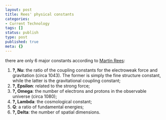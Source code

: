 ```yaml
---
layout: post
title: Rees' physical constants
categories:
- Current Technology
tags: []
status: publish
type: post
published: true
meta: {}
---
```

there are only 6 major constants according to [Martin Rees](http://en.wikipedia.org/wiki/Sir_Martin_Rees):

1. **?, Nu**: the ratio of the coupling constants for the electroweak force and gravitation (circa 1043). The former is simply the fine structure constant, while the latter is the gravitational coupling constant;
2. **?, Epsilon**: related to the strong force;
3. **?, Omega**: the number of electrons and protons in the observable universe (circa 1080);
4. **?, Lambda**: the cosmological constant;
5. **Q**: a ratio of fundamental energies;
6. **?, Delta**: the number of spatial dimensions.
